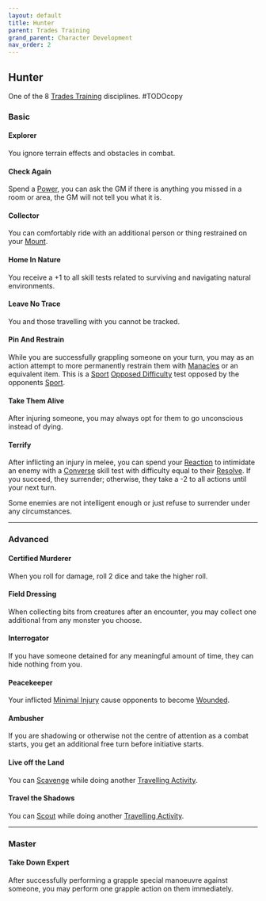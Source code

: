```yaml
---
layout: default
title: Hunter
parent: Trades Training
grand_parent: Character Development
nav_order: 2
---
```

## Hunter
One of the 8 [Trades Training](Trades-Training) disciplines.
#TODOcopy 

### Basic
#### Explorer
You ignore terrain effects and obstacles in combat.

#### Check Again
Spend a [Power](Stats#Power), you can ask the GM if there is anything you missed in a room or area, the GM will not tell you what it is.

#### Collector
You can comfortably ride with an additional person or thing restrained on your [Mount](Mounts).

#### Home In Nature
You receive a +1 to all skill tests related to surviving and navigating natural environments.

#### Leave No Trace
You and those travelling with you cannot be tracked.

#### Pin And Restrain
While you are successfully grappling someone on your turn, you may as an action attempt to more permanently restrain them with [Manacles](Example-Gear#Manacles) or an equivalent item. This is a [Sport](Sport) [Opposed Difficulty](Skills#Opposed%20Difficulty) test opposed by the opponents [Sport](Sport).

#### Take Them Alive
After injuring someone, you may always opt for them to go unconscious instead of dying.

#### Terrify
After inflicting an injury in melee, you can spend your [Reaction](Combat#Reacting%20to%20Attacks) to intimidate an enemy with a [Converse](Converse) skill test with difficulty equal to their [Resolve](Stats#Resolve). If you succeed, they surrender; otherwise, they take a -2 to all actions until your next turn.

Some enemies are not intelligent enough or just refuse to surrender under any circumstances.

---
### Advanced
#### Certified Murderer
When you roll for damage, roll 2 dice and take the higher roll.

#### Field Dressing
When collecting bits from creatures after an encounter, you may collect one additional from any monster you choose.

#### Interrogator
If you have someone detained for any meaningful amount of time, they can hide nothing from you.

#### Peacekeeper
Your inflicted [Minimal Injury](Injury#Minimal%20Injury) cause opponents to become [Wounded](Injury#Being%20Wounded).

#### Ambusher
If you are shadowing or otherwise not the centre of attention as a combat starts, you get an additional free turn before initiative starts.

#### Live off the Land
You can [Scavenge](Activities#Scavenge) while doing another [Travelling Activity](Activities#Travelling%20Activity).

#### Travel the Shadows
You can [Scout](Activities#Scout) while doing another [Travelling Activity](Activities#Travelling%20Activity).

---
### Master

#### Take Down Expert
After successfully performing a grapple special manoeuvre against someone, you may perform one grapple action on them immediately.

